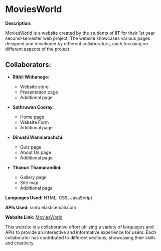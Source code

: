 # MoviesWorld

**Description:**

MoviesWorld is a website created by the students of IIT for their 1st year second-semester web project. The website showcases various pages designed and developed by different collaborators, each focusing on different aspects of the project.

## Collaborators:

- **Rithil Withanage**:
  - Website store
  - Presentation page
  - Additional page

- **Sathruwan Cooray**:
  - Home page
  - Website Form
  - Additional page

- **Dinushi Wanniarachchi**:
  - Quiz page
  - About Us page
  - Additional page

- **Thanuri Thamarandini**:
  - Gallery page
  - Site map
  - Additional page

**Languages Used:** HTML, CSS, JavaScript

**APIs Used:** smtp.elasticemail.com

**Website Link:** [MoviesWorld](https://sathruwancooray.github.io/MoviesWorld/)

This website is a collaborative effort utilizing a variety of languages and APIs to provide an interactive and informative experience for users. Each collaborator has contributed to different sections, showcasing their skills and creativity.
